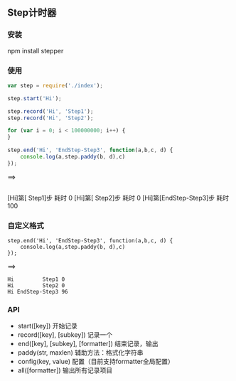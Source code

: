 ## Step计时器

### 安装

npm install stepper


### 使用

```javascript
var step = require('./index');

step.start('Hi');

step.record('Hi', 'Step1');
step.record('Hi', 'Step2');

for (var i = 0; i < 100000000; i++) {
}

step.end('Hi', 'EndStep-Step3', function(a,b,c, d) {
    console.log(a,step.paddy(b, d),c)
});
```

==>

```
```
[Hi]第[        Step1]步 耗时 0
[Hi]第[        Step2]步 耗时 0
[Hi]第[EndStep-Step3]步 耗时 100


### 自定义格式

```
step.end('Hi', 'EndStep-Step3', function(a,b,c, d) {
    console.log(a,step.paddy(b, d),c)
});
```

==>

```
Hi         Step1 0
Hi         Step2 0
Hi EndStep-Step3 96
```

### API

- start([key]) 开始记录
- record([key], [subkey]) 记录一个
- end([key], [subkey], [formatter]) 结束记录，输出
- paddy(str, maxlen) 辅助方法：格式化字符串
- config(key, value) 配置（目前支持formatter全局配置）
- all([formatter]) 输出所有记录项目